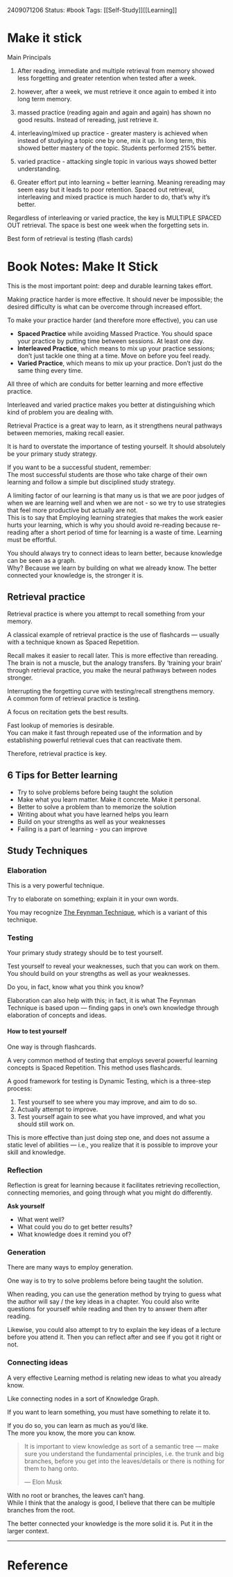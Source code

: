 2409071206
	Status: #book 
		Tags: [[Self-Study]][[Learning]] 

# Make it stick


Main Principals
1. After reading, immediate and multiple retrieval from memory showed less forgetting and greater retention when tested after a week.
    
2. however, after a week, we must retrieve it once again to embed it into long term memory.
    
3. massed practice (reading again and again and again) has shown no good results. Instead of rereading, just retrieve it.
    
4. interleaving/mixed up practice - greater mastery is achieved when instead of studying a topic one by one, mix it up. In long term, this showed better mastery of the topic. Students performed 215% better.
    
5. varied practice - attacking single topic in various ways showed better understanding.
    
6. Greater effort put into learning = better learning. Meaning rereading may seem easy but it leads to poor retention. Spaced out retrieval, interleaving and mixed practice is much harder to do, that’s why it’s better.
    

Regardless of interleaving or varied practice, the key is MULTIPLE SPACED OUT retrieval. The space is best one week when the forgetting sets in.

Best form of retrieval is testing (flash cards)





# Book Notes: Make It Stick

This is the most important point: deep and durable learning takes effort.

Making practice harder is more effective. It should never be impossible; the desired difficulty is what can be overcome through increased effort.

To make your practice harder (and therefore more effective), you can use

- **Spaced Practice** while avoiding Massed Practice. You should space your practice by putting time between sessions. At least one day.
- **Interleaved Practice**, which means to mix up your practice sessions; don’t just tackle one thing at a time. Move on before you feel ready.
- **Varied Practice**, which means to mix up your practice. Don’t just do the same thing every time.

All three of which are conduits for better learning and more effective practice.

Interleaved and varied practice makes you better at distinguishing which kind of problem you are dealing with.

Retrieval Practice is a great way to learn, as it strengthens neural pathways between memories, making recall easier.

It is hard to overstate the importance of testing yourself. It should absolutely be your primary study strategy.

If you want to be a successful student, remember:  
The most successful students are those who take charge of their own learning and follow a simple but disciplined study strategy.

A limiting factor of our learning is that many us is that we are poor judges of when we are learning well and when we are not - so we try to use strategies that feel more productive but actually are not.  
This is to say that Employing learning strategies that makes the work easier hurts your learning, which is why you should avoid re-reading because re-reading after a short period of time for learning is a waste of time. Learning must be effortful.

You should always try to connect ideas to learn better, because knowledge can be seen as a graph.  
Why? Because we learn by building on what we already know. The better connected your knowledge is, the stronger it is.

## Retrieval practice

Retrieval practice is where you attempt to recall something from your memory.

A classical example of retrieval practice is the use of flashcards — usually with a technique known as Spaced Repetition.

Recall makes it easier to recall later. This is more effective than rereading.  
The brain is not a muscle, but the analogy transfers. By ‘training your brain’ through retrieval practice, you make the neural pathways between nodes stronger.

Interrupting the forgetting curve with testing/recall strengthens memory.  
A common form of retrieval practice is testing.

A focus on recitation gets the best results.

Fast lookup of memories is desirable.  
You can make it fast through repeated use of the information and by establishing powerful retrieval cues that can reactivate them.

Therefore, retrieval practice is key.

## 6 Tips for Better learning

- Try to solve problems before being taught the solution
- Make what you learn matter. Make it concrete. Make it personal.
- Better to solve a problem than to memorize the solution
- Writing about what you have learned helps you learn
- Build on your strengths as well as your weaknesses
- Failing is a part of learning - you can improve

## Study Techniques

### Elaboration

This is a very powerful technique.

Try to elaborate on something; explain it in your own words.

You may recognize [The Feynman Technique](https://bagerbach.com/blog/how-to-learn-new-subjects-easily-the-feynman-technique/), which is a variant of this technique.

### Testing

Your primary study strategy should be to test yourself.

Test yourself to reveal your weaknesses, such that you can work on them. You should build on your strengths as well as your weaknesses.

Do you, in fact, know what you think you know?

Elaboration can also help with this; in fact, it is what The Feynman Technique is based upon — finding gaps in one’s own knowledge through elaboration of concepts and ideas.

#### How to test yourself

One way is through flashcards.

A very common method of testing that employs several powerful learning concepts is Spaced Repetition. This method uses flashcards.

A good framework for testing is Dynamic Testing, which is a three-step process:

1. Test yourself to see where you may improve, and aim to do so.
2. Actually attempt to improve.
3. Test yourself again to see what you have improved, and what you should still work on.

This is more effective than just doing step one, and does not assume a static level of abilities — i.e., you realize that it is possible to improve your skill and knowledge.

### Reflection

Reflection is great for learning because it facilitates retrieving recollection, connecting memories, and going through what you might do differently.

**Ask yourself**

- What went well?
- What could you do to get better results?
- What knowledge does it remind you of?

### Generation

There are many ways to employ generation.

One way is to try to solve problems before being taught the solution.

When reading, you can use the generation method by trying to guess what the author will say / the key ideas in a chapter. You could also write questions for yourself while reading and then try to answer them after reading.

Likewise, you could also attempt to try to explain the key ideas of a lecture before you attend it. Then you can reflect after and see if you got it right or not.

### Connecting ideas

A very effective Learning method is relating new ideas to what you already know.

Like connecting nodes in a sort of Knowledge Graph.

If you want to learn something, you must have something to relate it to.

If you do so, you can learn as much as you’d like.  
The more you know, the more you can know.

> It is important to view knowledge as sort of a semantic tree — make sure you understand the fundamental principles, i.e. the trunk and big branches, before you get into the leaves/details or there is nothing for them to hang onto.
> 
>   
> — Elon Musk

With no root or branches, the leaves can’t hang.  
While I think that the analogy is good, I believe that there can be multiple branches from the root.

The better connected your knowledge is the more solid it is. Put it in the larger context.

---
# Reference
